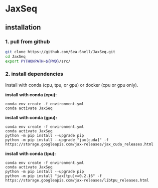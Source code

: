 # JaxSeq

## installation

### **1. pull from github**

``` bash
git clone https://github.com/Sea-Snell/JaxSeq.git
cd JaxSeq
export PYTHONPATH=${PWD}/src/
```

### **2. install dependencies**

Install with conda (cpu, tpu, or gpu) or docker (cpu or gpu only).

**install with conda (cpu):**
``` shell
conda env create -f environment.yml
conda activate JaxSeq
```

**install with conda (gpu):**
``` shell
conda env create -f environment.yml
conda activate JaxSeq
python -m pip install --upgrade pip
python -m pip install --upgrade "jax[cuda]" -f https://storage.googleapis.com/jax-releases/jax_cuda_releases.html
```

**install with conda (tpu):**
``` shell
conda env create -f environment.yml
conda activate JaxSeq
python -m pip install --upgrade pip
python -m pip install "jax[tpu]>=0.2.16" -f https://storage.googleapis.com/jax-releases/libtpu_releases.html
```
